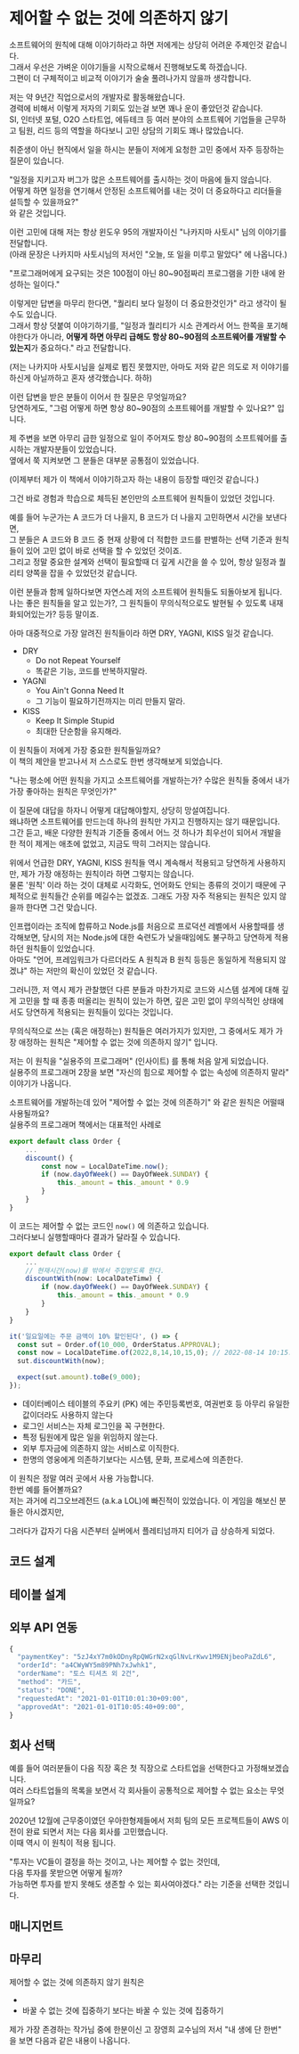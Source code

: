 # 제어할 수 없는 것에 의존하지 않기

소프트웨어의 원칙에 대해 이야기하라고 하면 저에게는 상당히 어려운 주제인것 같습니다.  
그래서 우선은 가벼운 이야기들을 시작으로해서 진행해보도록 하겠습니다.  
그편이 더 구체적이고 비교적 이야기가 술술 풀려나가지 않을까 생각합니다.  
  
저는 약 9년간 직업으로서의 개발자로 활동해왔습니다.  
경력에 비해서 이렇게 저자의 기회도 있는걸 보면 꽤나 운이 좋았던것 같습니다.    
SI, 인터넷 포털, O2O 스타트업, 에듀테크 등 여러 분야의 소프트웨어 기업들을 근무하고 팀원, 리드 등의 역할을 하다보니 고민 상담의 기회도 꽤나 많았습니다.  
  
취준생이 아닌 현직에서 일을 하시는 분들이 저에게 요청한 고민 중에서 자주 등장하는 질문이 있습니다.  

"일정을 지키고자 버그가 많은 소프트웨어를 출시하는 것이 마음에 들지 않습니다.  
어떻게 하면 일정을 연기해서 안정된 소프트웨어를 내는 것이 더 중요하다고 리더들을 설득할 수 있을까요?"  
와 같은 것입니다.  
  
이런 고민에 대해 저는 항상 윈도우 95의 개발자이신 "나카지마 사토시" 님의 이야기를 전달합니다.  
(아래 문장은 나카지마 사토시님의 저서인 "오늘, 또 일을 미루고 말았다" 에 나옵니다.)

"프로그래머에게 요구되는 것은 100점이 아닌 80~90점짜리 프로그램을 기한 내에 완성하는 일이다."

이렇게만 답변을 마무리 한다면, "퀄리티 보다 일정이 더 중요한것인가" 라고 생각이 될수도 있습니다.  
그래서 항상 덧붙여 이야기하기를, "일정과 퀄리티가 시소 관계라서 어느 한쪽을 포기해야한다가 아니라, **어떻게 하면 아무리 급해도 항상 80~90점의 소프트웨어를 개발할 수 있는지**가 중요하다." 라고 전달합니다.  
  
(저는 나카지마 사토시님을 실제로 뵙진 못했지만, 아마도 저와 같은 의도로 저 이야기를 하신게 아닐까하고 혼자 생각했습니다. 하하)  
  
이런 답변을 받은 분들이 이어서 한 질문은 무엇일까요?  
당연하게도, "그럼 어떻게 하면 항상 80~90점의 소프트웨어를 개발할 수 있나요?" 입니다.  
  
제 주변을 보면 아무리 급한 일정으로 일이 주어져도 항상 80~90점의 소프트웨어를 출시하는 개발자분들이 있었습니다.  
옆에서 쭉 지켜보면 그 분들은 대부분 공통점이 있었습니다.  
  
(이제부터 제가 이 책에서 이야기하고자 하는 내용이 등장할 때인것 같습니다.)   
  
그건 바로 경험과 학습으로 체득된 본인만의 소프트웨어 원칙들이 있었던 것입니다.  
  
예를 들어 누군가는 A 코드가 더 나을지, B 코드가 더 나을지 고민하면서 시간을 보낸다면,    
그 분들은 A 코드와 B 코드 중 현재 상황에 더 적합한 코드를 판별하는 선택 기준과 원칙들이 있어 고민 없이 바로 선택을 할 수 있었던 것이죠.  
그리고 정말 중요한 설계와 선택이 필요할때 더 깊게 시간을 쓸 수 있어, 항상 일정과 퀄리티 양쪽을 잡을 수 있었던것 같습니다.  
  
이런 분들과 함께 일하다보면 자연스레 저의 소프트웨어 원칙들도 되돌아보게 됩니다.  
나는 좋은 원칙들을 알고 있는가?, 그 원칙들이 무의식적으로도 발현될 수 있도록 내재화되어있는가? 등등 말이죠.  

아마 대중적으로 가장 알려진 원칙들이라 하면 DRY, YAGNI, KISS 일것 같습니다.

* DRY
  * Do not Repeat Yourself
  * 똑같은 기능, 코드를 반복하지말라.
* YAGNI 
  * You Ain't Gonna Need It
  * 그 기능이 필요하기전까지는 미리 만들지 말라.
* KISS 
  * Keep It Simple Stupid
  * 최대한 단순함을 유지해라.

이 원칙들이 저에게 가장 중요한 원칙들일까요?  
이 책의 제안을 받고나서 저 스스로도 한번 생각해보게 되었습니다. 

"나는 평소에 어떤 원칙을 가지고 소프트웨어를 개발하는가?
수많은 원칙들 중에서 내가 가장 좋아하는 원칙은 무엇인가?"

이 질문에 대답을 하자니 어떻게 대답해야할지, 상당히 망설여집니다.  
왜냐하면 소프트웨어를 만드는데 하나의 원칙만 가지고 진행하지는 않기 때문입니다.  
그간 듣고, 배운 다양한 원칙과 기준들 중에서 어느 것 하나가 최우선이 되어서 개발을 한 적이 제게는 애초에 없었고, 지금도 딱히 그러지는 않습니다.  
  
위에서 언급한 DRY, YAGNI, KISS 원칙들 역시 계속해서 적용되고 당연하게 사용하지만, 제가 가장 애정하는 원칙이라 하면 그렇지는 않습니다.  
물론 '원칙' 이라 하는 것이 대체로 시각화도, 언어화도 안되는 종류의 것이기 때문에 구체적으로 원칙들간 순위를 메길수는 없겠죠.
그래도 가장 자주 적용되는 원칙은 있지 않을까 한다면 그건 맞습니다.  

인프랩이라는 조직에 합류하고 Node.js를 처음으로 프로덕션 레벨에서 사용할때를 생각해보면, 당시의 저는 Node.js에 대한 숙련도가 낮을때임에도 불구하고 당연하게 적용하던 원칙들이 있었습니다.  
아마도 "언어, 프레임워크가 다르더라도 A 원칙과 B 원칙 등등은 동일하게 적용되지 않겠냐" 하는 저만의 확신이 있었던 것 같습니다.  
  
그러니깐, 저 역시 제가 관찰했던 다른 분들과 마찬가지로 코드와 시스템 설계에 대해 깊게 고민을 할 때 종종 떠올리는 원칙이 있는가 하면, 깊은 고민 없이 무의식적인 상태에서도 당연하게 적용되는 원칙들이 있다는 것입니다.  
  
무의식적으로 쓰는 (혹은 애정하는) 원칙들은 여러가지가 있지만, 그 중에서도 제가 가장 애정하는 원칙은 "제어할 수 없는 것에 의존하지 않기" 입니다.  
  
저는 이 원칙을 "실용주의 프로그래머" (인사이트) 를 통해 처음 알게 되었습니다.  
실용주의 프로그래머 2장을 보면 "자신의 힘으로 제어할 수 없는 속성에 의존하지 말라" 이야기가 나옵니다.  
  
소프트웨어를 개발하는데 있어 "제어할 수 없는 것에 의존하기" 와 같은 원칙은 어떨때 사용될까요?  
실용주의 프로그래머 책에서는 대표적인 사례로 

```ts
export default class Order {
    ...
    discount() {
        const now = LocalDateTime.now();
        if (now.dayOfWeek() == DayOfWeek.SUNDAY) {
            this._amount = this._amount * 0.9
        }
    }
}
```

이 코드는 제어할 수 없는 코드인 `now()` 에 의존하고 있습니다.  
그러다보니 실행할때마다 결과가 달라질 수 있습니다.

```ts
export default class Order {
    ...
    // 현재시간(now)를 밖에서 주입받도록 한다.
    discountWith(now: LocalDateTimw) { 
        if (now.dayOfWeek() == DayOfWeek.SUNDAY) {
            this._amount = this._amount * 0.9
        }
    }
}
```

```ts
it('일요일에는 주문 금액이 10% 할인된다', () => {
  const sut = Order.of(10_000, OrderStatus.APPROVAL);
  const now = LocalDateTime.of(2022,8,14,10,15,0); // 2022-08-14 10:15:00 시로 고정
  sut.discountWith(now);

  expect(sut.amount).toBe(9_000);
});
```



* 데이터베이스 테이블의 주요키 (PK) 에는 주민등록번호, 여권번호 등 아무리 유일한 값이더라도 사용하지 않는다
* 로그인 서비스는 자체 로그인을 꼭 구현한다.
* 특정 팀원에게 많은 일을 위임하지 않는다.
* 외부 투자금에 의존하지 않는 서비스로 이직한다.
* 한명의 영웅에게 의존하기보다는 시스템, 문화, 프로세스에 의존한다.




이 원칙은 정말 여러 곳에서 사용 가능합니다.  
한번 예를 들어볼까요?  
저는 과거에 리그오브레전드 (a.k.a LOL)에 빠진적이 있었습니다.
이 게임을 해보신 분들은 아시겠지만, 

그러다가 갑자기 다음 시즌부터 실버에서 플레티넘까지 티어가 급 상승하게 되었다.

## 코드 설계

## 테이블 설계

## 외부 API 연동

```ts
{
  "paymentKey": "5zJ4xY7m0kODnyRpQWGrN2xqGlNvLrKwv1M9ENjbeoPaZdL6",
  "orderId": "a4CWyWY5m89PNh7xJwhk1",
  "orderName": "토스 티셔츠 외 2건",
  "method": "카드",
  "status": "DONE",
  "requestedAt": "2021-01-01T10:01:30+09:00",
  "approvedAt": "2021-01-01T10:05:40+09:00",
}

```

## 회사 선택

예를 들어 여러분들이 다음 직장 혹은 첫 직장으로 스타트업을 선택한다고 가정해보겠습니다.  
여러 스타트업들의 목록을 보면서 각 회사들이 공통적으로 제어할 수 없는 요소는 무엇일까요?



2020년 12월에 근무중이였던 우아한형제들에서 저희 팀의 모든 프로젝트들이 AWS 이전이 완료 되면서 저는 다음 회사를 고민했습니다.  
이때 역시 이 원칙이 적용 됩니다.  

"투자는 VC들이 결정을 하는 것이고, 나는 제어할 수 없는 것인데,  
다음 투자를 못받으면 어떻게 될까?  
가능하면 투자를 받지 못해도 생존할 수 있는 회사여야겠다."
라는 기준을 선택한 것입니다. 


## 매니지먼트


## 마무리

제어할 수 없는 것에 의존하지 않기 원칙은 

* 
* 바꿀 수 없는 것에 집중하기 보다는 바꿀 수 있는 것에 집중하기
 
제가 가장 존경하는 작가님 중에 한분이신 고 장영희 교수님의 저서 "내 생에 단 한번" 을 보면 다음과 같은 내용이 나옵니다.  

